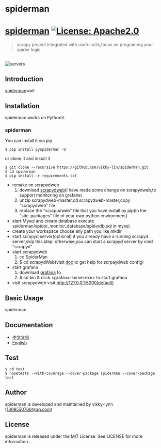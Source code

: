 # spiderman

# [spiderman](https://github.com/vikky-lynn/spiderman) [![License: Apache2.0](https://img.shields.io/badge/License-Apache2.0-green.svg)](http://www.apache.org/licenses/LICENSE-2.0)

> scrapy project integrated with useful utils,focus on programing your spider logic.

##
![servers](https://raw.githubusercontent.com/my8100/scrapydweb/master/screenshots/servers.png)

## Introduction
[spiderman]()wait

## Installation
spiderman works on Python3. 


### spiderman
You can install it via pip
```
$ pip install pyspiderman -U
```

or clone it and install it
```
$ git clone --recursive https://github.com/vikky-lin/spiderman.git
$ cd spiderman
$ pip install -r requirements.txt
```
* remake on scrapydweb
  1. download [scrapydweb](https://github.com/vikky-lin/scrapydweb/archive/master.zip)(I have made some change on scrapydweb,to support monitoring on grafana)
  2. unzip scrapydweb-master,cd scrapydweb-master,copy "scrapydweb" file
  3. replace the "scrapudweb" file that you have install by pip(in the "site-packages" file of your own python environment)
* start Mysql and create database <spiderdb>
  execute spiderman/spider_monitor_database/spiderdb.sql in mysql.
* create your workspace
  choose any path you like,mkdir <SpiderMan> 
* start scrapyd server(optional)
  if you already have a running scrapyd server,skip this step.
  otherwise,you can start a scrapyd server by cmd "scrapyd"
* start scrapydweb
  1. cd SpiderMan
  2. $ cd scrapydWeb(visit [doc](https://github.com/my8100/scrapydweb/blob/master/README_CN.md) to get help for scrpaydweb config)
* start grafana
  1. download [grafana]() to <SpiderMan> 
  2. $ cd bin & click <grafana-server.exe> to start grafana
* visit scrapydweb
  visit http://127.0.0.1:5000(default)

## Basic Usage
  spiderman 
## Documentation
* [中文文档]()
* [English]()


## Test
```shell
$ cd test
$ nosetests --with-coverage --cover-package spiderman --cover-package test
```

## Author
spiderman is developed and maintained by vikky-lynn ([1309550760@qq.com](1309550760@qq.com))

## License
spiderman is released under the MIT License. See LICENSE for more information.
